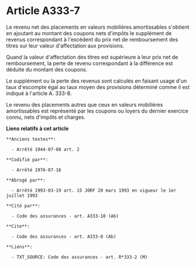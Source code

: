 # Article A333-7

Le revenu net des placements en valeurs mobilières amortissables s'obtient en ajoutant au montant des coupons nets d'impôts
le supplément de revenus correspondant à l'excédent du prix net de remboursement des titres sur leur valeur d'affectation aux
provisions.

Quand la valeur d'affectation des titres est supérieure à leur prix net de remboursement, la perte de revenu correspondant à
la différence est déduite du montant des coupons.

Le supplément ou la perte des revenus sont calculés en faisant usage d'un taux d'escompte égal au taux moyen des provisions
déterminé comme il est indiqué à l'article A. 333-8.

Le revenu des placements autres que ceux en valeurs mobilières amortissables est représenté par les coupons ou loyers du
dernier exercice connu, nets d'impôts et charges.

**Liens relatifs à cet article**

	**Anciens textes**:

	  - Arrêté 1944-07-08 art. 2

	**Codifié par**:

	  - Arrêté 1976-07-16

	**Abrogé par**:

	  - Arrêté 1993-03-19 art. 15 JORF 20 mars 1993 en vigueur le 1er juillet 1993

	**Cité par**:

	  - Code des assurances - art. A333-10 (Ab)

	**Cite**:

	  - Code des assurances - art. A333-8 (Ab)

	**Liens**:

	  - TXT_SOURCE: Code des assurances - art. R*333-2 (M)
